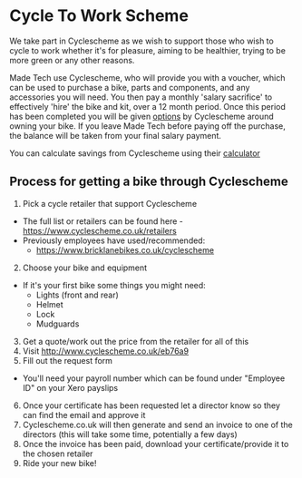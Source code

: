 # Cycle To Work Scheme

We take part in Cyclescheme as we wish to support those who wish to cycle to work whether it's for pleasure, aiming to be healthier, trying to be more green or any other reasons.

Made Tech use Cyclescheme, who will provide you with a voucher, which can be used to purchase a bike, parts and components, and any accessories you will need. You then pay a monthly 'salary sacrifice' to effectively 'hire' the bike and kit, over a 12 month period. Once this period has been completed you will be given [options](https://help.cyclescheme.co.uk/article/42-what-is-an-ownership-fee) by Cyclescheme around owning your bike. If you leave Made Tech before paying off the purchase, the balance will be taken from your final salary payment.

You can calculate savings from Cyclescheme using their [calculator](https://www.cyclescheme.co.uk/calculator)

## Process for getting a bike through Cyclescheme

1. Pick a cycle retailer that support Cyclescheme
  - The full list or retailers can be found here - https://www.cyclescheme.co.uk/retailers
  - Previously employees have used/recommended:
    - https://www.bricklanebikes.co.uk/cyclescheme
2. Choose your bike and equipment
  - If it's your first bike some things you might need:
    - Lights (front and rear)
    - Helmet
    - Lock
    - Mudguards
3. Get a quote/work out the price from the retailer for all of this
4. Visit http://www.cyclescheme.co.uk/eb76a9
5. Fill out the request form
  - You'll need your payroll number which can be found under "Employee ID" on your Xero payslips
6. Once your certificate has been requested let a director know so they can find the email and approve it
7. Cyclescheme.co.uk will then generate and send an invoice to one of the directors (this will take some time, potentially a few days)
8. Once the invoice has been paid, download your certificate/provide it to the chosen retailer
9. Ride your new bike!
